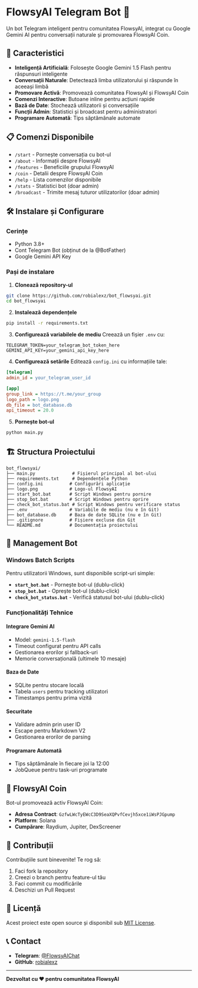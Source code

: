 # FlowsyAI Telegram Bot 🤖

Un bot Telegram inteligent pentru comunitatea FlowsyAI, integrat cu Google Gemini AI pentru conversații naturale și promovarea FlowsyAI Coin.

## 🚀 Caracteristici

- **Inteligență Artificială**: Folosește Google Gemini 1.5 Flash pentru răspunsuri inteligente
- **Conversații Naturale**: Detectează limba utilizatorului și răspunde în aceeași limbă
- **Promovare Activă**: Promovează comunitatea FlowsyAI și FlowsyAI Coin
- **Comenzi Interactive**: Butoane inline pentru acțiuni rapide
- **Bază de Date**: Stochează utilizatorii și conversațiile
- **Funcții Admin**: Statistici și broadcast pentru administratori
- **Programare Automată**: Tips săptămânale automate

## 📋 Comenzi Disponibile

- `/start` - Pornește conversația cu bot-ul
- `/about` - Informații despre FlowsyAI
- `/features` - Beneficiile grupului FlowsyAI
- `/coin` - Detalii despre FlowsyAI Coin
- `/help` - Lista comenzilor disponibile
- `/stats` - Statistici bot (doar admin)
- `/broadcast` - Trimite mesaj tuturor utilizatorilor (doar admin)

## 🛠️ Instalare și Configurare

### Cerințe
- Python 3.8+
- Cont Telegram Bot (obținut de la @BotFather)
- Google Gemini API Key

### Pași de instalare

1. **Clonează repository-ul**
```bash
git clone https://github.com/robialexz/bot_flowsyai.git
cd bot_flowsyai
```

2. **Instalează dependențele**
```bash
pip install -r requirements.txt
```

3. **Configurează variabilele de mediu**
Creează un fișier `.env` cu:
```env
TELEGRAM_TOKEN=your_telegram_bot_token_here
GEMINI_API_KEY=your_gemini_api_key_here
```

4. **Configurează setările**
Editează `config.ini` cu informațiile tale:
```ini
[telegram]
admin_id = your_telegram_user_id

[app]
group_link = https://t.me/your_group
logo_path = logo.png
db_file = bot_database.db
api_timeout = 20.0
```

5. **Pornește bot-ul**
```bash
python main.py
```

## 🏗️ Structura Proiectului

```
bot_flowsyai/
├── main.py              # Fișierul principal al bot-ului
├── requirements.txt     # Dependențele Python
├── config.ini          # Configurări aplicație
├── logo.png            # Logo-ul FlowsyAI
├── start_bot.bat       # Script Windows pentru pornire
├── stop_bot.bat        # Script Windows pentru oprire
├── check_bot_status.bat # Script Windows pentru verificare status
├── .env                # Variabile de mediu (nu e în Git)
├── bot_database.db     # Baza de date SQLite (nu e în Git)
├── .gitignore          # Fișiere excluse din Git
└── README.md           # Documentația proiectului
```

## 🔧 Management Bot

### Windows Batch Scripts
Pentru utilizatorii Windows, sunt disponibile script-uri simple:

- **`start_bot.bat`** - Pornește bot-ul (dublu-click)
- **`stop_bot.bat`** - Oprește bot-ul (dublu-click)
- **`check_bot_status.bat`** - Verifică statusul bot-ului (dublu-click)

### Funcționalități Tehnice

#### Integrare Gemini AI
- Model: `gemini-1.5-flash`
- Timeout configurat pentru API calls
- Gestionarea erorilor și fallback-uri
- Memorie conversațională (ultimele 10 mesaje)

#### Baza de Date
- SQLite pentru stocare locală
- Tabela `users` pentru tracking utilizatori
- Timestamps pentru prima vizită

#### Securitate
- Validare admin prin user ID
- Escape pentru Markdown V2
- Gestionarea erorilor de parsing

#### Programare Automată
- Tips săptămânale în fiecare joi la 12:00
- JobQueue pentru task-uri programate

## 🎯 FlowsyAI Coin

Bot-ul promovează activ FlowsyAI Coin:
- **Adresa Contract**: `GzfwLWcTyEWcC3D9SeaXQPvfCevjh5xce1iWsPJGpump`
- **Platform**: Solana
- **Cumpărare**: Raydium, Jupiter, DexScreener

## 👥 Contribuții

Contribuțiile sunt binevenite! Te rog să:
1. Faci fork la repository
2. Creezi o branch pentru feature-ul tău
3. Faci commit cu modificările
4. Deschizi un Pull Request

## 📄 Licență

Acest proiect este open source și disponibil sub [MIT License](LICENSE).

## 📞 Contact

- **Telegram**: [@FlowsyAIChat](https://t.me/FlowsyAIChat)
- **GitHub**: [robialexz](https://github.com/robialexz)

---

**Dezvoltat cu ❤️ pentru comunitatea FlowsyAI**